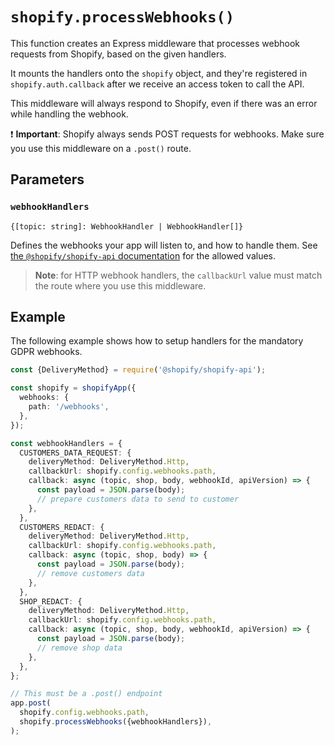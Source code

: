 # `shopify.processWebhooks()`

This function creates an Express middleware that processes webhook requests from Shopify, based on the given handlers.

It mounts the handlers onto the `shopify` object, and they're registered in `shopify.auth.callback` after we receive an access token to call the API.

This middleware will always respond to Shopify, even if there was an error while handling the webhook.

:exclamation: **Important**: Shopify always sends POST requests for webhooks.
Make sure you use this middleware on a `.post()` route.

## Parameters

### `webhookHandlers`

`{[topic: string]: WebhookHandler | WebhookHandler[]}`

Defines the webhooks your app will listen to, and how to handle them. See [the `@shopify/shopify-api` documentation](https://github.com/Shopify/shopify-api-js/blob/main/packages/shopify-api/docs/guides/webhooks.md) for the allowed values.

> **Note**: for HTTP webhook handlers, the `callbackUrl` value must match the route where you use this middleware.

## Example

The following example shows how to setup handlers for the mandatory GDPR webhooks.

```ts
const {DeliveryMethod} = require('@shopify/shopify-api');

const shopify = shopifyApp({
  webhooks: {
    path: '/webhooks',
  },
});

const webhookHandlers = {
  CUSTOMERS_DATA_REQUEST: {
    deliveryMethod: DeliveryMethod.Http,
    callbackUrl: shopify.config.webhooks.path,
    callback: async (topic, shop, body, webhookId, apiVersion) => {
      const payload = JSON.parse(body);
      // prepare customers data to send to customer
    },
  },
  CUSTOMERS_REDACT: {
    deliveryMethod: DeliveryMethod.Http,
    callbackUrl: shopify.config.webhooks.path,
    callback: async (topic, shop, body) => {
      const payload = JSON.parse(body);
      // remove customers data
    },
  },
  SHOP_REDACT: {
    deliveryMethod: DeliveryMethod.Http,
    callbackUrl: shopify.config.webhooks.path,
    callback: async (topic, shop, body, webhookId, apiVersion) => {
      const payload = JSON.parse(body);
      // remove shop data
    },
  },
};

// This must be a .post() endpoint
app.post(
  shopify.config.webhooks.path,
  shopify.processWebhooks({webhookHandlers}),
);
```
